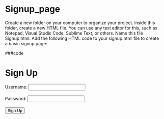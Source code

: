 # Signup_page
Create a new folder on your computer to organize your project.  Inside this folder, create a new HTML file. You can use any text editor for this, such as Notepad, Visual Studio Code, Sublime Text, or others. Name this file Signup.html.  Add the following HTML code to your signup.html file to create a basic signup page:

###code
<!DOCTYPE html>
<html>
<head>
    <title>Signup Page</title>
</head>
<body>
    <h1>Sign Up</h1>
    <form>
        <label for="username">Username:</label>
        <input type="text" id="username" name="username" required><br><br>
        <label for="password">Password:</label>
        <input type="password" id="password" name="password" required><br><br>
        <input type="submit" value="Sign Up">
    </form>
</body>
</html>
